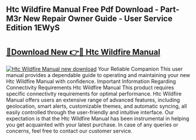 ## Htc Wildfire Manual Free Pdf Download - Part-M3r New Repair Owner Guide - User Service Edition 1EWyS

# <h2><a href="http://cf24871.oget.top/?id=Htc+Wildfire+Manual">🔗Download New 👉🔴 Htc Wildfire Manual</a></h2>

[![Htc Wildfire Manual new download](https://i.imgur.com/5g1atiW.png)](http://cf24871.oget.top/?id=Htc+Wildfire+Manual)
Your Reliable Companion This user manual provides a dependable guide to operating and maintaining your new Htc Wildfire Manual with confidence. Important Information Regarding Connectivity Requirements Htc Wildfire Manual This product requires specific connectivity requirements for optimal performance. Htc Wildfire Manual offers users an extensive range of advanced features, including geolocation, smart alerts, customizable themes, and automatic syncing, all easily controlled through the user-friendly and intuitive interface. Our expectation is that the Htc Wildfire Manual has been instrumental in helping you get acquainted with your latest purchase. In case of any queries or concerns, feel free to contact our customer service.
